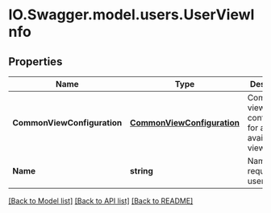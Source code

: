 # IO.Swagger.model.users.UserViewInfo
## Properties

Name | Type | Description | Notes
------------ | ------------- | ------------- | -------------
**CommonViewConfiguration** | [**CommonViewConfiguration**](CommonViewConfiguration.md) | Common view configuration for all the available views | [optional] 
**Name** | **string** | Name of the requested user view | [optional] 

[[Back to Model list]](../README.md#documentation-for-models) [[Back to API list]](../README.md#documentation-for-api-endpoints) [[Back to README]](../README.md)

